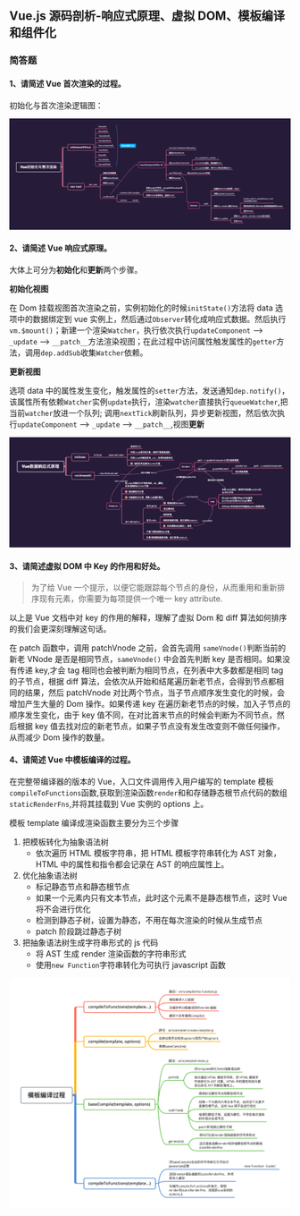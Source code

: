 ## Vue.js 源码剖析-响应式原理、虚拟 DOM、模板编译和组件化

### 简答题

#### 1、请简述 Vue 首次渲染的过程。

初始化与首次渲染逻辑图：

![](./img/Vue初始化与首次渲染.png)

#### 2、请简述 Vue 响应式原理。

大体上可分为**初始化**和**更新**两个步骤。

**初始化视图**

在 Dom 挂载视图首次渲染之前，实例初始化的时候`initState()`方法将 data 选项中的数据绑定到 vue 实例上，然后通过`Observer`转化成响应式数据。然后执行`vm.$mount()`；新建一个渲染`Watcher`，执行依次执行`updateComponent` --> `_update` --> `__patch__`方法渲染视图；在此过程中访问属性触发属性的`getter`方法，调用`dep.addSub`收集`Watcher`依赖。

**更新视图**

选项 data 中的属性发生变化，触发属性的`setter`方法，发送通知`dep.notify()`，该属性所有依赖`Watcher`实例`update`执行，渲染`watcher`直接执行`queueWatcher`,把当前`watcher`放进一个队列; 调用`nextTick`刷新队列，异步更新视图，然后依次执行`updateComponent` --> `_update` --> `__patch__`,视图**更新**

![](./img/Vue数据响应式原理.png)

#### 3、请简述虚拟 DOM 中 Key 的作用和好处。

> 为了给 Vue 一个提示，以便它能跟踪每个节点的身份，从而重用和重新排序现有元素，你需要为每项提供一个唯一 key attribute.

以上是 Vue 文档中对 key 的作用的解释，理解了虚拟 Dom 和 diff 算法如何排序的我们会更深刻理解这句话。

在 patch 函数中，调用 patchVnode 之前，会首先调用 `sameVnode()`判断当前的新老 VNode 是否是相同节点，`sameVnode()` 中会首先判断 key 是否相同。如果没有传递 key,才会 tag 相同也会被判断为相同节点，在列表中大多数都是相同 tag 的子节点，根据 diff 算法，会依次从开始和结尾遍历新老节点，会得到节点都相同的结果，然后 patchVnode 对比两个节点，当子节点顺序发生变化的时候，会增加产生大量的 Dom 操作。如果传递 key 在遍历新老节点的时候，加入子节点的顺序发生变化，由于 key 值不同，在对比首末节点的时候会判断为不同节点，然后根据 key 值去找对应的新老节点，如果子节点没有发生改变则不做任何操作，从而减少 Dom 操作的数量。

#### 4、请简述 Vue 中模板编译的过程。

在完整带编译器的版本的 Vue，入口文件调用传入用户编写的 template 模板`compileToFunctions`函数,获取到渲染函数`render`和和存储静态根节点代码的数组`staticRenderFns`,并将其挂载到 Vue 实例的 options 上。

模板 template 编译成渲染函数主要分为三个步骤

1. 把模板转化为抽象语法树
   - 依次遍历 HTML 模板字符串，把 HTML 模板字符串转化为 AST 对象，HTML 中的属性和指令都会记录在 AST 的响应属性上。
2. 优化抽象语法树
   - 标记静态节点和静态根节点
   - 如果一个元素内只有文本节点，此时这个元素不是静态根节点，这时 Vue 将不会进行优化
   - 检测到静态子树，设置为静态，不用在每次渲染的时候从生成节点
   - patch 阶段跳过静态子树
3. 把抽象语法树生成字符串形式的 js 代码
   - 将 AST 生成 render 渲染函数的字符串形式
   - 使用`new Function`字符串转化为可执行 javascript 函数

![](./img/模板编译过程.png)
